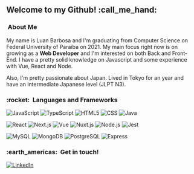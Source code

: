 <h2> Welcome to my Github! :call_me_hand: </h2>

<h3> &nbsp;About Me </h3>

My name is Luan Barbosa and I'm graduating from Computer Science on Federal University of Paraiba on 2021.
My main focus right now is on growing as a **Web Developer** and I'm interested on both Back and Front-End.
I have a pretty solid knowledge on Javascript and some experience with Vue, React and Node.

Also, I'm pretty passionate about Japan. Lived in Tokyo for an year and have an intermediate Japanese level (JLPT N3).

<h3> :rocket: &nbsp;Languages and Frameworks </h3>

![JavaScript](https://img.shields.io/badge/-JavaScript-333333?style=flat&logo=javascript)
![TypeScript](https://img.shields.io/badge/-TypeScript-333333?style=flat&logo=typescript)
![HTML5](https://img.shields.io/badge/-HTML5-333333?style=flat&logo=HTML5)
![CSS](https://img.shields.io/badge/-CSS-333333?style=flat&logo=CSS3&logoColor=1572B6)
![Java](https://img.shields.io/badge/-Java-333333?style=flat&logo=Java&logoColor=007396)

![React](https://img.shields.io/badge/-React-333333?style=flat&logo=react)
![Next.js](https://img.shields.io/badge/-Next.js-333333?style=flat&logo=next.js)
![Vue](https://img.shields.io/badge/-Vue-333333?style=flat&logo=vue.js)
![Nuxt.js](https://img.shields.io/badge/-Nuxt.js-333333?style=flat&logo=nuxt.js)
![Node.js](https://img.shields.io/badge/-Node.js-333333?style=flat&logo=node.js)
![Jest](https://img.shields.io/badge/-Jest-333333?style=flat&logo=jest)

![MySQL](https://img.shields.io/badge/-MySQL-333333?style=flat&logo=mysql)
![MongoDB](https://img.shields.io/badge/-MongoDB-333333?style=flat&logo=mongodb)
![PostgreSQL](https://img.shields.io/badge/-PostgreSQL-333333?style=flat&logo=postgresql)
![Express](https://img.shields.io/badge/-Express-333333?style=flat&logo=express)

<h3> :earth_americas: &nbsp;Get in touch! </h3> 

[![LinkedIn](https://img.shields.io/badge/LinkedIn-0077B5?style=for-the-badge&logo=linkedin&logoColor=white)](https://www.linkedin.com/in/luan-barbosa-1b3973202/) 